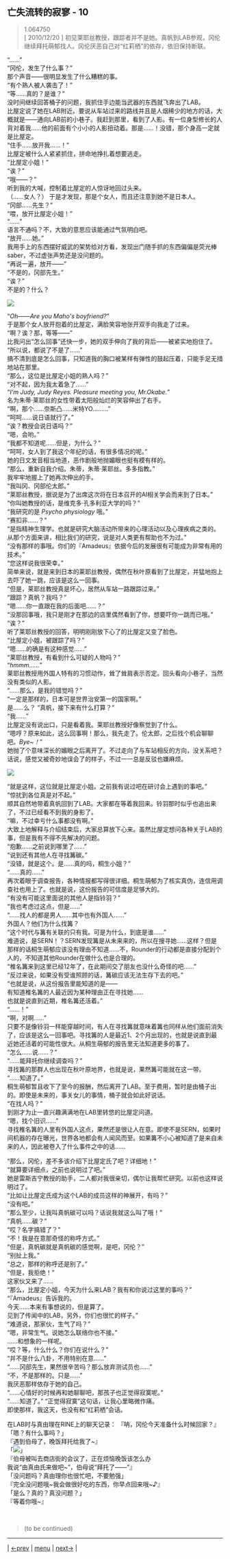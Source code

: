 ## 亡失流转的寂寥 - 10
> 1.064750  
> [ 2010/12/20 ] 初见莱耶丝教授，跟踪者并不是她。真帆到LAB参观，冈伦继续拜托萌郁找人。冈伦厌恶自己对“红莉栖”的依存，依旧保持断联。  

“……”  
“冈伦，发生了什么事？”  
那个声音——很明显发生了什么糟糕的事。  
“有个熟人被人袭击了！”  
“等……真的？是谁？”  
没时间继续回答桶子的问题，我抓住手边能当武器的东西就飞奔出了LAB。  
比屋定说了她在LAB附近。要说从车站过来的路线并且是人烟稀少的地方的话，大概就是——通向LAB前的小巷子。我赶到那里，看到了人影。有一位身型修长的人背对着我……他的前面有个小小的人影扭动着。那是……！没错，那个身高一定就是比屋定。  
“住手……放开我……！”  
比屋定被什么人紧紧抓住，拼命地挣扎着想要逃走。  
“比屋定小姐！”  
“诶？”  
“哦——？”  
听到我的大喊，控制着比屋定的人惊讶地回过头来。  
（……女人？）
于是才发现，那是个女人，而且还注意到她不是日本人。  
“冈部……先生？”  
“喂，放开比屋定小姐！”  
“……”  
语言不通吗？不，大致的意思应该能通过气氛明白吧。  
“放开……她。”  
我用手上的东西摆好威武的架势给对方看，发现出门随手抓的东西偏偏是荧光棒saber，不过虚张声势还是没问题的。  
“再说一遍，放开——”  
“不是的，冈部先生。”  
“诶？”  
不是的？什么？  

![](../img/0060-1.png)

“*Oh——Are you Maho's boyfriend?*”  
于是那个女人放开抱着的比屋定，满脸笑容地张开双手向我走了过来。  
“啊？诶？那，等等——”  
比我问出“怎么回事”还快一步，她的双手伸向了我的背后——被紧实地抱住了。  
“所以说，都说了不是了……”  
搞不清到底是怎么回事，只知道我的胸口被某样有弹性的鼓起压着，只能手足无措地站在那里。  
“那么，这位是比屋定小姐的熟人吗？”  
“对不起，因为我太着急了……”  
“*I'm Judy, Judy Reyes. Pleasure meeting you, Mr.Okabe.*”  
名为朱蒂·莱耶丝的女性带着太阳般灿烂的笑容伸出了右手。  
“啊，那个……奈斯凸……米特YO………”  
“呵呵……说日语就行了。”  
“诶？教授会说日语吗？”  
“嗯，会哟。”  
“我都不知道呢……但是，为什么？”  
“呵呵，女人到了我这个年纪的话，有很多情况的呢。”  
她的日文发音相当地道，恶作剧般地抛媚眼也挺有模有样的。  
“那么，重新自我介绍。朱蒂，朱蒂·莱耶丝。多多指教。”  
我牢牢地握上了她再次伸出的手。  
“我叫冈、冈部伦太郎。”  
“莱耶丝教授，据说是为了出席这次将在日本召开的AI相关学会而来到了日本。”  
“你叫她教授的话，是维克多·孔多利亚大学的吗？”  
“我研究的是 *Psycho physiology* 哦。”  
“赛扣非……？”  
“是指精神生理学。也就是研究大脑活动所带来的心理活动以及心理疾病之类的。  
 从那个方面来讲，相比我们的研究，说是对人类更有帮助也不为过。”  
“没有那样的事哦。你们的『Amadeus』依据今后的发展很有可能成为非常有用的技术。”  
“您这样说我很荣幸。”  
简单来说，就是来到日本的莱耶丝教授，偶然在秋叶原看到了比屋定，并猛地抱上去吓了她一跳，应该是这么一回事。  
“但是，莱耶丝教授真是坏心，居然从车站一路跟踪过来。”  
“跟踪？真帆？我吗？”  
“嗯……你一直跟在我的后面吧……？”  
“没那回事哦，我只是刚才在那边的店里偶然看到了你，想要吓你一跳而已哦。”  
“诶？”  
听了莱耶丝教授的回答，明明刚刚放下心了的比屋定又变了脸色。  
“比屋定小姐，被跟踪了吗？”  
“嗯……的确是有这种感觉……”  
“莱耶丝教授，有看到什么可疑的人物吗？”  
“*hmmm……*”  
莱耶丝教授用外国人特有的习惯动作，耸了耸肩表示否定。回头看向小巷子，当然没有类似的人影。  
“……那么，是我的错觉吗？”  
“一定是那样的，日本可是世界治安第一的国家啊。”  
是……么？
“真帆，接下来有什么打算？”  
“我……”  
比屋定没有说出口，只是看着我。莱耶丝教授好像察觉到了什么。  
“嗯哼？原来如此，这么回事啊！那么，我先走了。伦太郎，之后找个机会聊聊吧。*Bye~！*”  
她抛了个意味深长的媚眼之后离开了。不过走向了与车站相反的方向，没关系吧？话说，感觉又被奇妙地误会了的样子，不过一一总是反驳也嫌麻烦。  

![](../img/0060-2.png)

“就是这样，这位就是比屋定小姐。之前我有说过吧在研讨会上遇到的事吧。”  
“惊扰到各位真是对不起。”  
顺其自然地带着真帆回到了LAB。大家都在等着我回来。铃羽那时似乎也追出来了，不过已经看不到我的身影了。  
“嘛，不过幸亏什么事都没有啊。”  
大致上地解释与介绍结束后，大家总算放下心来。虽然比屋定想问各种关于LAB的事，但是我有不得不先解决的问题。  
“抱歉……之前说到哪里了……”  
“说到还有其他人在寻找篝碳。”  
“没错，就是这个。是……真的吗，桐生小姐？”  
“……真的……”  
再次着眼于调查报告，各种情报都写得很详细。桐生萌郁为了核实真伪，连信用调查社也用上了。也就是说，这份报告的可信度是足够大的。  
“有没有可能这里面说的其他人是指铃羽？”  
“我也考虑过这点，但是……”  
“……找人的都是男人……其中也有外国人……”  
外国人？他们为什么找篝？  
“这个时代与篝有关联的只有我。可是为什么，到底是谁……”  
难道说，是SERN！？SERN发现篝是从未来来的，所以在搜寻她……这样？但是那样的话桐生萌郁应该没有理由不知道……不，Rounder的行动都是直接分配到个人的，不知道其他Rounder在做什么也是合理的。  
“椎名篝来到这里已经12年了，在此期间交了朋友也没什么奇怪的吧……”  
“反过来说，如果没有受谁照顾的话，篝碳应该无法生存下去的吧。”  
“也就是说，从这份报告里能知道的是——  
 有知道椎名篝的人最近因为某种理由正在寻找她……  
 也就是说直到近期，椎名篝还活着。”  
“……！”  
“啊，对啊……”  
只要不是像铃羽一样能穿越时间，有人在寻找篝就意味着篝也同样从他们面前消失了，应该是这么一回事吧。寻找篝的人是最近1、2个月出现的，也就是说直到最近她还活着的可能性很大。从桐生萌郁的报告里无法知道更多的事了。  
“怎么……说……？”  
“……能拜托你继续调查吗？”  
寻找篝的那群人也出现在秋叶原地界，也就是说，果然篝可能就在这一带。  
“……知道了。”  
桐生萌郁暂且收下了至今的报酬，然后离开了LAB。至于费用，暂时是由桶子出的。即使是未来的，事关女儿的事情，桶子就会如此好说话。  
“在找人吗？”  
到刚才为止一直兴趣满满地在LAB里转悠的比屋定问道。  
“嗯，找个旧识……”  
寻找椎名篝的人里有外国人这点，果然还是很让人在意。即使不是SERN，如果时间机器的存在曝光，世界各地都会有人闻风而至。如果篝不小心被知道了是来自未来的人，因此被卷入了什么事件之中的话……  

“那么，冈伦，差不多该介绍下比屋定氏了吧？详细地！”  
“就算要详细点，之前也说明过了吧。”  
她是雷斯吉宁教授的助手，二人都对我很亲切，偶尔让我帮忙研究。以前也这样说明过了。  
“比如让比屋定氏成为这个LAB的成员这样的神展开，有吗？”  
“没有吧。”  
“那么至少，让我叫真帆碳可以吗？话说我就这么叫了哦！”  
“真帆……碳？”  
“哎？名字搞错了？”  
“不！我是在意那奇怪的称呼方式。”  
“但是，真帆碳就是真帆碳的感觉啊，是吧，冈伦？”  
“别扯上我。”  
“总之，那样的称呼还是别了。”  
“但是，我拒绝！”  
这家伙又来了……  
“那么，比屋定小姐，今天为什么来LAB？我有和你说过这里的事吗？”  
“『Amadeus』告诉我的。  
 今天……本来有事想说的，但是算了。  
 见到了传闻中的LAB，另外，你们也很忙的样子。”  
“难道说，那家伙，生气了吗？”  
“嗯，非常生气。说她怎么联络你也不接。”  
……和想象的一样呢。  
“哎？等，什么什么？你们在说什么？”  
“并不是什么八卦，不用特别在意……”  
“……冈部先生，果然很辛苦吗？那么放弃测试员也……”  
“不，不是那样的。只是……”  
我厌恶那样依存于她的自己。  
“……心情好的时候再和她聊聊吧，那孩子也正觉得寂寞呢。”  
“……知道了。”
“正觉得寂寞”这句话，让我心里略微作痛。  
即使那样，我这天，也没有和“红莉栖”会话。  

在LAB时与真由理在RINE上的聊天记录：
『呐，冈伦今天准备什么时候回家？』  
「嗯？有什么事吗？」  
『遇到伯母了，晚饭拜托给我了~』  
「![](../img/emoji/okarin-ha.png)」  
『伯母被叫去商店街的会议了，正在烦恼晚饭该怎么办  
 我说“由真由氏来做吧~”，伯母说“拜托了——”』  
「没问题吗？真由理你也很忙吧，不要勉强」  
『完全没问题哦~我会做很好吃的东西，你早点回来哦~♪』  
「是么？真的？真没问题？」  
『等着你哦~』  


<br/>

> (to be continued)
---

| [←prev](./0059) | [menu](../) | [next→](./0061) |
